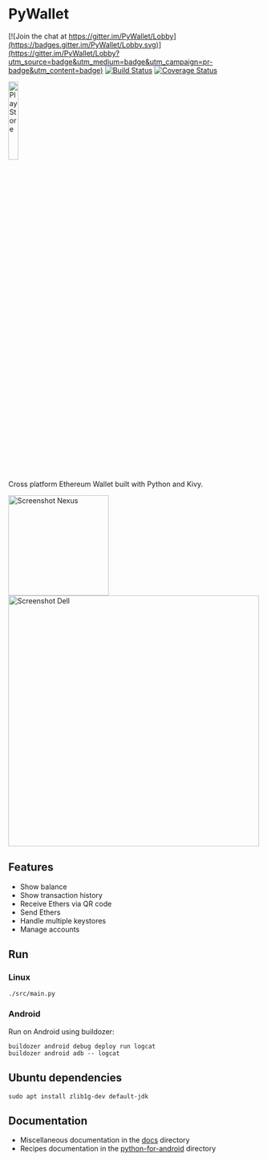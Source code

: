 # PyWallet

[![Join the chat at https://gitter.im/PyWallet/Lobby](https://badges.gitter.im/PyWallet/Lobby.svg)](https://gitter.im/PyWallet/Lobby?utm_source=badge&utm_medium=badge&utm_campaign=pr-badge&utm_content=badge)
[![Build Status](https://secure.travis-ci.org/AndreMiras/PyWallet.png?branch=develop)](http://travis-ci.org/AndreMiras/PyWallet)
[![Coverage Status](https://coveralls.io/repos/github/AndreMiras/PyWallet/badge.svg?branch=develop)](https://coveralls.io/github/AndreMiras/PyWallet?branch=develop)

<a href="https://play.google.com/store/apps/details?id=com.github.andremiras.pywallet"><img src="https://cdn.rawgit.com/steverichey/google-play-badge-svg/master/img/en_get.svg" alt="Play Store" width="20%"></a>

Cross platform Ethereum Wallet built with Python and Kivy.

<img src="https://raw.githubusercontent.com/AndreMiras/PyWallet/develop/docs/images/phone_nexus_6p_overview.png" alt="Screenshot Nexus" width="200"> <img src="https://raw.githubusercontent.com/AndreMiras/PyWallet/develop/docs/images/preview_dell_xps_13.png" alt="Screenshot Dell" width="500">

## Features

  * Show balance
  * Show transaction history
  * Receive Ethers via QR code
  * Send Ethers
  * Handle multiple keystores
  * Manage accounts

## Run

### Linux
```
./src/main.py
```

### Android
Run on Android using buildozer:
```
buildozer android debug deploy run logcat
buildozer android adb -- logcat
```

## Ubuntu dependencies
```
sudo apt install zlib1g-dev default-jdk
```

## Documentation

* Miscellaneous documentation in the [docs](docs/) directory
* Recipes documentation in the [python-for-android](src/python-for-android/) directory
